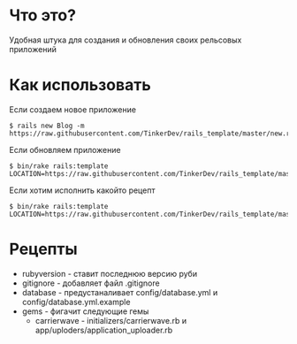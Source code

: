Что это?
========
Удобная штука для создания и обновления своих рельсовых приложений

Как использовать
============
  Если создаем новое приложение

    $ rails new Blog -m https://raw.githubusercontent.com/TinkerDev/rails_template/master/new.rb

  Если обновляем приложение

    $ bin/rake rails:template LOCATION=https://raw.githubusercontent.com/TinkerDev/rails_template/master/update.rb

  Если хотим исполнить какойто рецепт

    $ bin/rake rails:template LOCATION=https://raw.githubusercontent.com/TinkerDev/rails_template/master/custom.rb

Рецепты
=======

* rubyversion - ставит последнюю версию руби
* gitignore - добавляет файл .gitignore
* database - предустаналивает config/database.yml и config/database.yml.example
* gems - фигачит следующие гемы
    * carrierwave - initializers/carrierwave.rb и app/uploders/application_uploader.rb